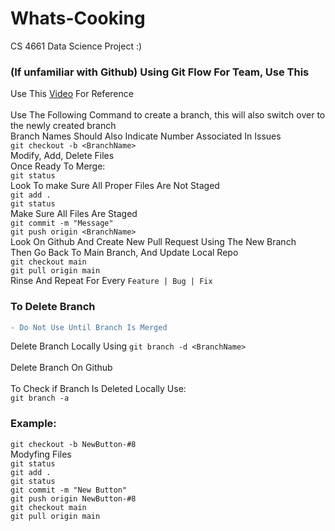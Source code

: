 # Whats-Cooking
CS 4661 Data Science Project :)

### (If unfamiliar with Github) Using Git Flow For Team, Use This
Use This [Video](https://www.youtube.com/watch?v=jhtbhSpV5YA) For Reference<br><br>
Use The Following Command to create a branch, this will also switch over to the newly created branch\
Branch Names Should Also Indicate Number Associated In Issues\
`git checkout -b <BranchName>`\
Modify, Add, Delete Files\
Once Ready To Merge:\
`git status`\
Look To make Sure All Proper Files Are Not Staged\
`git add .`\
`git status`\
Make Sure All Files Are Staged\
`git commit -m "Message"`\
`git push origin <BranchName>`\
Look On Github And Create New Pull Request Using The New Branch\
Then Go Back To Main Branch, And Update Local Repo\
`git checkout main`\
`git pull origin main`\
Rinse And Repeat For Every `Feature | Bug | Fix`


### To Delete Branch
```diff
- Do Not Use Until Branch Is Merged
```
Delete Branch Locally Using `git branch -d <BranchName>`<br><br>
Delete Branch On Github<br><br>
To Check if Branch Is Deleted Locally Use:<br>
`git branch -a`

### Example: 
`git checkout -b NewButton-#8`\
Modyfing Files\
`git status`\
`git add .`\
`git status`\
`git commit -m "New Button"`\
`git push origin NewButton-#8`\
`git checkout main`\
`git pull origin main`
